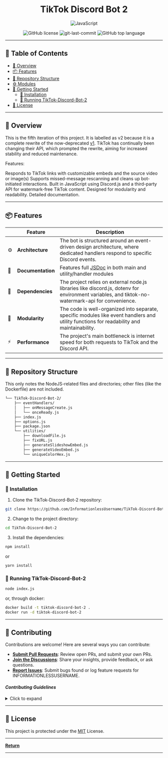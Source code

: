 <div align="center">
<h1 align="center">
<br>TikTok Discord Bot 2</h1>

<p align="center">
<img src="https://img.shields.io/badge/JavaScript-F7DF1E.svg?style=flat&logo=JavaScript&logoColor=black" alt="JavaScript" />
</p>
<img src="https://img.shields.io/github/license/InformationlessUsername/TikTok-Discord-Bot-2?style=flat&color=5D6D7E" alt="GitHub license" />
<img src="https://img.shields.io/github/last-commit/InformationlessUsername/TikTok-Discord-Bot-2?style=flat&color=5D6D7E" alt="git-last-commit" />
<img src="https://img.shields.io/github/languages/top/InformationlessUsername/TikTok-Discord-Bot-2?style=flat&color=5D6D7E" alt="GitHub top language" />
</div>

---

## 📖 Table of Contents

- [📍 Overview](#-overview)
- [📦 Features](#-features)
- [📂 Repository Structure](#-repository-structure)
- [⚙️ Modules](#modules)
- [🚀 Getting Started](#-getting-started)
  - [🔧 Installation](#-installation)
  - [🤖 Running TikTok-Discord-Bot-2](#-running-TikTok-Discord-Bot-2)
- [📄 License](#-license)

---

## 📍 Overview

This is the fifth iteration of this project. It is labelled as v2 because it is a complete rewrite of the now-deprecated [v1](https://github.com/InformationlessUsername/TikTok-Discord-Bot). TikTok has continually been changing their API, which prompted the rewrite, aiming for increased stability and reduced maintenance.

Features:

Responds to TikTok links with customizable embeds and the source video or image(s)
Supports missed-message rescanning and cleans up bot-initiated interactions.
Built in JavaScript using Discord.js and a third-party API for watermark-free TikTok content.
Designed for modularity and readability. Detailed documentation.

---

## 📦 Features

|     | Feature           | Description                                                                                                                                      |
| --- | ----------------- | ------------------------------------------------------------------------------------------------------------------------------------------------ |
| ⚙️  | **Architecture**  | The bot is structured around an event-driven design architecture, where dedicated handlers respond to specific Discord events.                   |
| 📄  | **Documentation** | Features full [JSDoc](https://jsdoc.app/) in both main and utility/handler modules                                                               |
| 🔗  | **Dependencies**  | The project relies on external node.js libraries like discord.js, dotenv for environment variables, and tiktok-no-watermark-api for convenience. |
| 🧩  | **Modularity**    | The code is well-organized into separate, specific modules like event handlers and utility functions for readability and maintainability.        |
| ⚡️ | **Performance**   | The project's main bottleneck is internet speed for both requests to TikTok and the Discord API.                                                 |

---

## 📂 Repository Structure

This only notes the NodeJS-related files and directories; other files (like the Dockerfile) are not included.

```sh
└── TikTok-Discord-Bot-2/
    ├── eventHandlers/
    │   ├── onMessageCreate.js
    │   └── onceReady.js
    ├── index.js
    ├── options.js
    ├── package.json
    └── utilities/
        ├── downloadFile.js
        ├── fixURL.js
        ├── generateSlideshowEmbed.js
        ├── generateVideoEmbed.js
        └── uniqueColorHex.js

```

---

## 🚀 Getting Started

### 🔧 Installation

1. Clone the TikTok-Discord-Bot-2 repository:

```sh
git clone https://github.com/InformationlessUsername/TikTok-Discord-Bot-2
```

2. Change to the project directory:

```sh
cd TikTok-Discord-Bot-2
```

3. Install the dependencies:

```sh
npm install
```

or

```sh
yarn install
```

### 🤖 Running TikTok-Discord-Bot-2

```sh
node index.js
```

or, through docker:

```sh
docker build -t tiktok-discord-bot-2 .
docker run -d tiktok-discord-bot-2
```

---

## 🤝 Contributing

Contributions are welcome! Here are several ways you can contribute:

- **[Submit Pull Requests](https://github.com/InformationlessUsername/TikTok-Discord-Bot-2/blob/main/CONTRIBUTING.md)**: Review open PRs, and submit your own PRs.
- **[Join the Discussions](https://github.com/InformationlessUsername/TikTok-Discord-Bot-2/discussions)**: Share your insights, provide feedback, or ask questions.
- **[Report Issues](https://github.com/InformationlessUsername/TikTok-Discord-Bot-2/issues)**: Submit bugs found or log feature requests for INFORMATIONLESSUSERNAME.

#### _Contributing Guidelines_

<details closed>
<summary>Click to expand</summary>

1. **Fork the Repository**: Start by forking the project repository to your GitHub account.
2. **Clone Locally**: Clone the forked repository to your local machine using a Git client.
   ```sh
   git clone <your-forked-repo-url>
   ```
3. **Create a New Branch**: Always work on a new branch, giving it a descriptive name.
   ```sh
   git checkout -b new-feature-x
   ```
4. **Make Your Changes**: Develop and test your changes locally.
5. **Commit Your Changes**: Commit with a clear and concise message describing your updates.
   ```sh
   git commit -m 'Implemented new feature x.'
   ```
6. **Push to GitHub**: Push the changes to your forked repository.
   ```sh
   git push origin new-feature-x
   ```
7. **Submit a Pull Request**: Create a PR against the original project repository. Clearly describe the changes and their motivations.

Once your PR is reviewed and approved, it will be merged into the main branch.

</details>

---

## 📄 License

This project is protected under the [MIT](https://choosealicense.com/licenses/mit/) License.

---

[**Return**](#Top)

---
